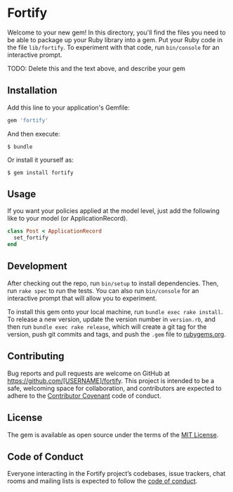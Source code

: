 # Fortify

Welcome to your new gem! In this directory, you'll find the files you need to be able to package up your Ruby library into a gem. Put your Ruby code in the file `lib/fortify`. To experiment with that code, run `bin/console` for an interactive prompt.

TODO: Delete this and the text above, and describe your gem

## Installation

Add this line to your application's Gemfile:

```ruby
gem 'fortify'
```

And then execute:

    $ bundle

Or install it yourself as:

    $ gem install fortify

## Usage

If you want your policies applied at the model level, just add the following like to your model (or ApplicationRecord).

```ruby
class Post < ApplicationRecord
  set_fortify
end
```

## Development

After checking out the repo, run `bin/setup` to install dependencies. Then, run `rake spec` to run the tests. You can also run `bin/console` for an interactive prompt that will allow you to experiment.

To install this gem onto your local machine, run `bundle exec rake install`. To release a new version, update the version number in `version.rb`, and then run `bundle exec rake release`, which will create a git tag for the version, push git commits and tags, and push the `.gem` file to [rubygems.org](https://rubygems.org).

## Contributing

Bug reports and pull requests are welcome on GitHub at https://github.com/[USERNAME]/fortify. This project is intended to be a safe, welcoming space for collaboration, and contributors are expected to adhere to the [Contributor Covenant](http://contributor-covenant.org) code of conduct.

## License

The gem is available as open source under the terms of the [MIT License](http://opensource.org/licenses/MIT).

## Code of Conduct

Everyone interacting in the Fortify project’s codebases, issue trackers, chat rooms and mailing lists is expected to follow the [code of conduct](https://github.com/[USERNAME]/fortify/blob/master/CODE_OF_CONDUCT.md).
